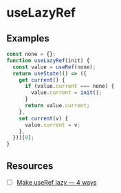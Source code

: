 # useLazyRef

## Examples

```js
const none = {};
function useLazyRef(init) {
  const value = useRef(none);
  return useState(() => ({
    get current() {
      if (value.current === none) {
        value.current = init();
      }
      return value.current;
    },
    set current(v) {
      value.current = v;
    },
  }))[0];
}
```

## Resources

- [ ] [Make useRef lazy — 4 ways](https://thoughtspile.github.io/2021/11/30/lazy-useref/)
